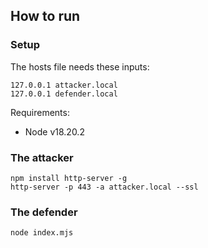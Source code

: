 ## How to run

### Setup

The hosts file needs these inputs:

```
127.0.0.1 attacker.local
127.0.0.1 defender.local
```

Requirements:

- Node v18.20.2

### The attacker

```
npm install http-server -g
http-server -p 443 -a attacker.local --ssl
```

### The defender

```
node index.mjs
```

